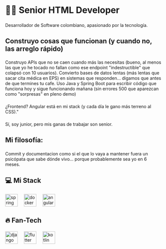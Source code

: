 <h1 align="left">👨‍💻 Senior HTML Developer</h1>

###

<p align="left">Desarrollador de Software colombiano, apasionado por la tecnología.</p>

###

<h2 align="left">Construyo cosas que funcionan (y cuando no, las arreglo rápido)</h2>

###

<p align="left">Construyo APIs que no se caen cuando más las necesitas (bueno, al menos las que yo he tocado no fallan como ese endpoint "indestructible" que colapsó con 10 usuarios). Convierto bases de datos lentas (más lentas que sacar cita médica en EPS) en sistemas que responden... digamos que antes de que termines tu cafe.   Uso Java y Spring Boot para escribir código que funciona hoy y sigue funcionando mañana (sin errores 500 que aparezcan como "sorpresas" en pleno demo)</p>

###

<p align="left">¿Frontend? Angular está en mi stack  (y cada día le gano más terreno al CSS)."</p>

###

<p align="left">Sí, soy junior, pero mis ganas de trabajar son senior.</p>

###

<h2 align="left">Mi filosofía:</h2>

###

<p align="left">Commit y documentacion como si el que lo vaya a mantener fuera un psicópata que sabe dónde vivo... porque probablemente sea yo en 6 meses.</p>

###

<h2 align="left">💻 Mi Stack</h2>

###

<div align="left">
  <img src="https://cdn.jsdelivr.net/gh/devicons/devicon/icons/spring/spring-original.svg" height="40" alt="spring logo"  />
  <img width="12" />
  <img src="https://cdn.jsdelivr.net/gh/devicons/devicon/icons/docker/docker-original.svg" height="40" alt="docker logo"  />
  <img width="12" />
  <img src="https://cdn.jsdelivr.net/gh/devicons/devicon/icons/angularjs/angularjs-original.svg" height="40" alt="angularjs logo"  />
</div>

###

<h2 align="left">🔥 Fan-Tech</h2>

###

<div align="left">
  <img src="https://cdn.jsdelivr.net/gh/devicons/devicon/icons/django/django-plain.svg" height="40" alt="django logo"  />
  <img width="12" />
  <img src="https://cdn.jsdelivr.net/gh/devicons/devicon/icons/flutter/flutter-original.svg" height="40" alt="flutter logo"  />
  <img width="12" />
  <img src="https://cdn.jsdelivr.net/gh/devicons/devicon/icons/kotlin/kotlin-original.svg" height="40" alt="kotlin logo"  />
</div>

###
